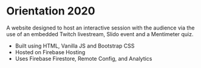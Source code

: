 # Orientation 2020

A website designed to host an interactive session with the audience via the use of an embedded Twitch livestream, Slido event and a Mentimeter quiz.

- Built using HTML, Vanilla JS and Bootstrap CSS
- Hosted on Firebase Hosting
- Uses Firebase Firestore, Remote Config, and Analytics
